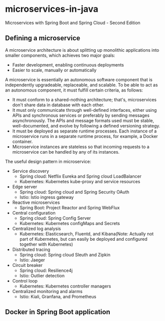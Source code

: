 # microservices-in-java
Microservices with Spring Boot and Spring Cloud - Second Edition

## Defining a microservice

A microservice architecture is about splitting up monolithic applications into smaller components, which achieves two major goals:
* Faster development, enabling continuous deployments
* Easier to scale, manually or automatically

A microservice is essentially an autonomous software component that is independently upgradeable, replaceable, and scalable.
To be able to act as an autonomous component, it must fulfill certain criteria, as follows:

* It must conform to a shared-nothing architecture; that's, microservices don't share data in database with each other.
* It must only communicate through well-defined interfaces, either using APIs and synchronous services or preferably by sending messages asynchronously. The APIs and message formats used must be stable, well-documented, and evolve by following a defined versioning strategy.
* It must be deployed as separate runtime processes. Each instance of a microservice runs in a separate runtime process, for example, a Docker container.
* Microservice instances are stateless so that incoming requests to a microservice can be handled by any of its instances.

The useful design pattern in microservice:
* Service discovery
    * Spring cloud: Netflix Eureka and Spring cloud LoadBalancer
    * Kubernetes: Kubernetes kube-proxy and service resources
* Edge server
    * Spring cloud: Spring cloud and Spring Security OAuth
    * Istio: Istio ingress gateway
* Reactive microservices
    * Spring Boot: Project Reactor and Spring WebFlux
* Central configuration
    * Spring cloud: Spring Config Server
    * Kubernetes: Kubernetes configMaps and Secrets
* Centralized log analysis
    * Kubernetes: Elasticsearch, Fluentd, and Kibana(Note: Actually not part of Kubernetes, but can easily be deployed and configured together with Kubernetes)
* Distributed tracing
    * Spring cloud: Spring cloud Sleuth and Zipkin
    * Istio: Jaeger
* Circuit breaker
    * Spring cloud: Resilience4j
    * Istio: Outlier detection
* Control loop
    * Kubernetes: Kubernetes controller managers
* Centralized monitoring and alarms
    * Istio: Kiali, Granfana, and Prometheus




## Docker in Spring Boot application


